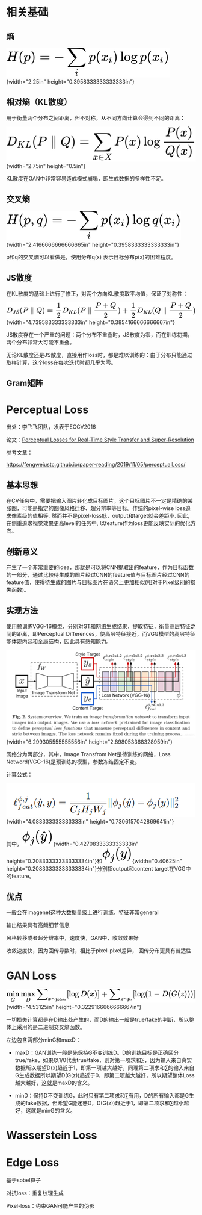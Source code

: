 # 相关基础

## 熵

![descript](./损失函数/media/image2.svg){width="2.25in"
height="0.3958333333333333in"}

## 相对熵（KL散度）

用于衡量两个分布之间距离，但不对称，从不同方向计算会得到不同的距离：

![descript](./损失函数/media/image4.svg){width="2.75in" height="0.5in"}

KL散度在GAN中非常容易造成模式崩塌，即生成数据的多样性不足。

## 交叉熵

![descript](./损失函数/media/image6.svg){width="2.4166666666666665in"
height="0.3958333333333333in"}

p和q的交叉熵可以看做是，使用分布q(x) 表示目标分布p(x)的困难程度。

## JS散度

在KL散度的基础上进行了修正，对两个方向KL散度取平均值，保证了对称性：

![descript](./损失函数/media/image8.svg){width="4.739583333333333in"
height="0.3854166666666667in"}

JS散度存在一个严重的问题：两个分布不重叠时，JS散度为零，而在训练初期，两个分布非常大可能不重叠。

无论KL散度还是JS散度，直接用作loss时，都是难以训练的：由于分布只能通过取样计算，这个loss在每次迭代时都几乎为零。

## Gram矩阵

# Perceptual Loss

出处：李飞飞团队，发表于ECCV2016

论文：[Perceptual Losses for Real-Time Style Transfer and
Super-Resolution](https://arxiv.org/abs/1603.08155)

参考文章：

<https://fengweiustc.github.io/paper-reading/2019/11/05/perceptualLoss/>

## 基本思想

在CV任务中，需要把输入图片转化成目标图片，这个目标图片不一定是精确的某张图，可能是指定的图像风格迁移、超分辨率等目标。传统的pixel-wise
loss追求像素级的值相等.
然而并不是pixel-loss低，output和target就会差距小. 因此,
在侧重追求视觉效果更高level的任务中,
以feature作为loss更能反映实际的优化方向。

## 创新意义

产生了一个非常重要的idea，那就是可以将CNN提取出的feature，作为目标函数的一部分，通过比较待生成的图片经过CNN的feature值与目标图片经过CNN的feature值，使得待生成的图片与目标图片在语义上更加相似(相对于Pixel级别的损失函数)。

## 实现方法

使用预训练VGG-16模型，分别对GT和网络生成结果，提取特征，衡量高层特征之间的距离，即Perceptual
Differences，使高层特征接近，而VGG模型的高层特征能体现内容和全局结构，因此具有感知能力。

![descript](./损失函数/media/image9.png){width="6.299305555555556in"
height="2.898053368328959in"}

网络分为两部分，其中，Image Transfrom Net是待训练的网络，Loss
Netword(VGG-16)是预训练的模型，参数冻结固定不变。

计算公式：

![descript](./损失函数/media/image10.png){width="4.083333333333333in"
height="0.7306157042869641in"}

其中，![descript](./损失函数/media/image12.svg){width="0.4270833333333333in"
height="0.20833333333333334in"}和![descript](./损失函数/media/image14.svg){width="0.40625in"
height="0.20833333333333334in"}分别指output和content
target在VGG中的feature。

## 优点

一般会在imagenet这种大数据量级上进行训练，特征非常general

输出结果具有高频细节信息

风格转移或者超分辨率中，速度快，GAN中，收敛效果好

收敛速度快，因为回传导数时，相比于pixel-pixel差异， 回传分布更具有普适性

# GAN Loss

![descript](./损失函数/media/image16.svg){width="4.53125in"
height="0.3229166666666667in"}

一切损失计算都是在D输出处产生的，而D的输出一般是true/fake的判断，所以整体上采用的是二进制交叉熵函数。

左边包含两部分minG和maxD：

- maxD：GAN训练一般是先保持G不变训练D。D的训练目标是正确区分true/fake，如果以1/0代表true/fake，则对第一项求和∑，因为输入来自真实数据所以期望D(x)趋近于1，即第一项越大越好，同理第二项求和∑的输入来自G生成数据所以期望D(G(z))趋近于0，即第二项越大越好，所以期望整体Loss越大越好，这就是maxD的含义。

- minD：保持D不变训练G，此时只有第二项求和∑有用，D的所有输入都是G生成的fake数据，但希望G能迷惑D，D(G(z))趋近于1，即第二项求和∑越小越好，这就是minG的含义。

# Wasserstein Loss

# Edge Loss

基于sobel算子

对抗loss：重复纹理生成

Pixel-loss：约束GAN可能产生的伪影
